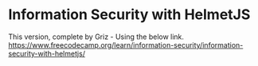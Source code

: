 # Information Security with HelmetJS

This version, complete by Griz - Using the below link.
https://www.freecodecamp.org/learn/information-security/information-security-with-helmetjs/
